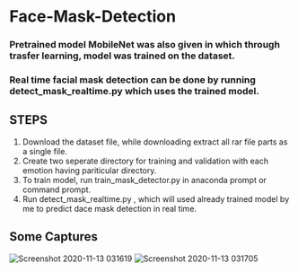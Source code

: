 # Face-Mask-Detection

### Pretrained model MobileNet was also given in which through trasfer learning, model was trained on the dataset. 
### Real time facial mask detection can be done by running detect_mask_realtime.py which uses the trained model.

## STEPS

1) Download the dataset file, while downloading extract all rar file parts as a single file. 
2) Create two seperate directory for training and validation with each emotion having pariticular directory.
3) To train model, run train_mask_detector.py in anaconda prompt or command prompt.
4) Run detect_mask_realtime.py , which will used already trained model by me to predict dace mask detection in real time.

## Some Captures
![Screenshot 2020-11-13 031619](https://user-images.githubusercontent.com/70062935/99001752-69156f80-2561-11eb-882f-0fda09fef697.jpg)
![Screenshot 2020-11-13 031705](https://user-images.githubusercontent.com/70062935/99001755-6a469c80-2561-11eb-9d2a-71824b39fe1e.jpg)
